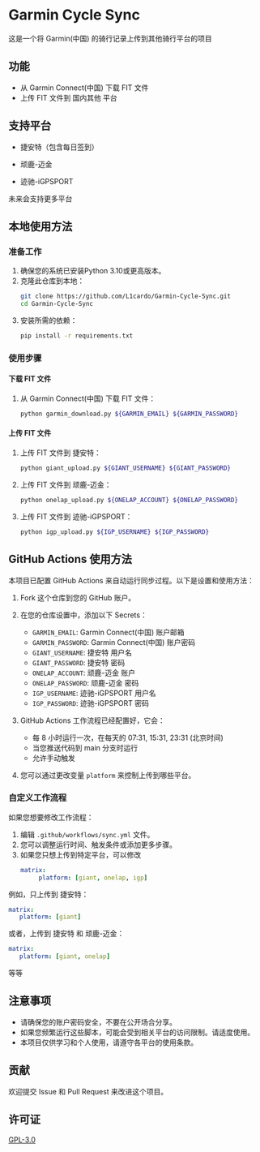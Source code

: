 # Garmin Cycle Sync

这是一个将 Garmin(中国) 的骑行记录上传到其他骑行平台的项目

## 功能

- 从 Garmin Connect(中国) 下载 FIT 文件
- 上传 FIT 文件到 国内其他 平台

## 支持平台

- 捷安特（包含每日签到）

- 顽鹿-迈金

- 迹驰-iGPSPORT

未来会支持更多平台

## 本地使用方法

### 准备工作

1. 确保您的系统已安装Python 3.10或更高版本。
2. 克隆此仓库到本地：
   ```bash
   git clone https://github.com/L1cardo/Garmin-Cycle-Sync.git
   cd Garmin-Cycle-Sync
   ```
3. 安装所需的依赖：
   ```bash
   pip install -r requirements.txt
   ```

### 使用步骤

#### 下载 FIT 文件

1. 从 Garmin Connect(中国) 下载 FIT 文件：
   ```bash
   python garmin_download.py ${GARMIN_EMAIL} ${GARMIN_PASSWORD}
   ```

#### 上传 FIT 文件

1. 上传 FIT 文件到 捷安特：
   ```bash
   python giant_upload.py ${GIANT_USERNAME} ${GIANT_PASSWORD}
   ```

2. 上传 FIT 文件到 顽鹿-迈金：
   ```bash
   python onelap_upload.py ${ONELAP_ACCOUNT} ${ONELAP_PASSWORD}
   ```

3. 上传 FIT 文件到 迹驰-iGPSPORT：
   ```bash
   python igp_upload.py ${IGP_USERNAME} ${IGP_PASSWORD}
   ```

## GitHub Actions 使用方法

本项目已配置 GitHub Actions 来自动运行同步过程。以下是设置和使用方法：

1. Fork 这个仓库到您的 GitHub 账户。

2. 在您的仓库设置中，添加以下 Secrets：
   - `GARMIN_EMAIL`: Garmin Connect(中国) 账户邮箱
   - `GARMIN_PASSWORD`: Garmin Connect(中国) 账户密码
   - `GIANT_USERNAME`: 捷安特 用户名
   - `GIANT_PASSWORD`: 捷安特 密码
   - `ONELAP_ACCOUNT`: 顽鹿-迈金 账户
   - `ONELAP_PASSWORD`: 顽鹿-迈金 密码
   - `IGP_USERNAME`: 迹驰-iGPSPORT 用户名
   - `IGP_PASSWORD`: 迹驰-iGPSPORT 密码

3. GitHub Actions 工作流程已经配置好，它会：
   - 每 8 小时运行一次，在每天的 07:31, 15:31, 23:31 (北京时间)
   - 当您推送代码到 main 分支时运行
   - 允许手动触发

4. 您可以通过更改变量 `platform` 来控制上传到哪些平台。

### 自定义工作流程

如果您想要修改工作流程：

1. 编辑 `.github/workflows/sync.yml` 文件。
2. 您可以调整运行时间、触发条件或添加更多步骤。
3. 如果您只想上传到特定平台，可以修改
   ```yaml
   matrix:
        platform: [giant, onelap, igp]
   ```

例如，只上传到 捷安特：
```yaml
matrix:
   platform: [giant]
```

或者，上传到 捷安特 和 顽鹿-迈金：
```yaml
matrix:
   platform: [giant, onelap]
```

等等

## 注意事项

- 请确保您的账户密码安全，不要在公开场合分享。
- 如果您频繁运行这些脚本，可能会受到相关平台的访问限制。请适度使用。
- 本项目仅供学习和个人使用，请遵守各平台的使用条款。

## 贡献

欢迎提交 Issue 和 Pull Request 来改进这个项目。

## 许可证

[GPL-3.0](LICENSE)
